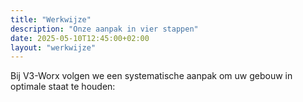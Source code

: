 ```yaml
---
title: "Werkwijze"
description: "Onze aanpak in vier stappen"
date: 2025-05-10T12:45:00+02:00
layout: "werkwijze"
---
```



Bij V3-Worx volgen we een systematische aanpak om uw gebouw in optimale staat te houden:
